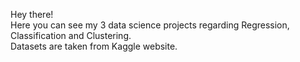 Hey there! \
Here you can see my 3 data science projects regarding Regression, Classification and Clustering. \
Datasets are taken from Kaggle website.
